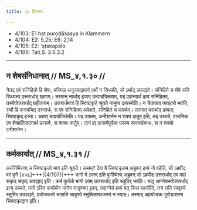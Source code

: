 ```yaml
---
title: २६ टिप्पन्यः

---
```

- 4/103: E1 hat puroḍāśasya in Klammern
- 4/104: E2: 5,25; E6: 2,14
- 4/105: E2: 'ṣṭakapālo
- 4/106: Tait.S. 2.6.3.2

____________________________________________


## न शेषसंनिधानात् // MS_४,१.३० //

नैतद् एवं संनिहितो हि शेषः, यस्मिन्न् अनुत्पाद्यमाने ऽर्थो न सिध्यति, सो ऽर्थाद् उपाद्यते। संनिहिते च शेषे सति सिध्यत्य् उत्तरार्धाद् ग्रहणम्। तस्मान् नार्थाद् द्रव्यम् उत्पादयितव्यम्, यद् एवान्यार्थं द्रव्यं संनिहितम्, तस्यैवोत्तरार्धाद् ग्रहीतव्यम्। उत्तरार्धमात्रं हि स्विष्टकृते श्रूयते नामुष्य द्रव्यस्येति। न चैतावता व्यवहारो भवति, सर्वो हि कस्यचिद् उत्तरार्धः, स एष संनिहितम् अपेक्षते, संनिहितं च परार्थम्। तस्मात् परार्थाद् द्रव्यात् स्विष्टकृद् इज्या। अतश् चाप्रयोजिकेति। यद् उक्तम्, अनीशानेन न शक्यं दातुम् इति, तद् उच्यते, वाचनिक एष शेषप्रतिपादनार्थ उत्सर्गः, स शक्यः कर्तुम्। दानं ह्य् उत्सर्गपूर्वकः परस्य स्वत्वसंबन्धः, स न शक्यो ऽनीशानेन।


____________________________________________


## कर्मकार्यात् // MS_४,१.३१ //

कर्मनिमित्तश् च स्विष्टकृतो भाग इति श्रूयते। कथम्? देवा वै स्विष्टकृतम् अब्रुवन् हव्यं नो वहेति, सो ऽब्रवीद् वरं वृणै [४५६]+++({4/107})+++ भागो मे ऽस्त्व् इति वृणीष्वेत्य् अब्रुवन् सो ऽब्रवीद् उत्तरार्धाद् एव मह्यं सकृत् सकृद् अवद्याद् इति। कर्म कुर्वतो भागो ऽयम् उत्तरार्धाद् इति स्तुतिर् भवति। यद्य् आग्नेयस्योत्तरार्धाद् इत्य् उच्यते, ततो ऽस्ति कर्मार्थेन भागेन सादृश्यम् इदम्, तदाग्नेयं हव्यं यत् किल वहसीति, तत्र सति सादृश्ये स्तुतिर् उपपद्यते, प्रयोजकत्वे चासति सादृश्ये स्तुतिसामञ्जस्यं न स्यात्। तस्माद् अप्रयोजकः पुरोडाशस्य स्विष्टकृद्याग इति।
